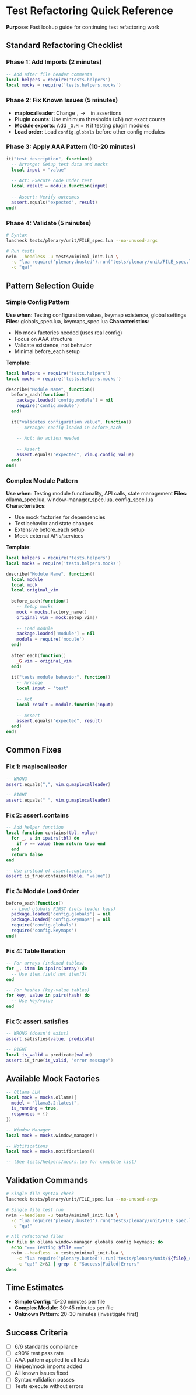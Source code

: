 # Test Refactoring Quick Reference

**Purpose**: Fast lookup guide for continuing test refactoring work

## Standard Refactoring Checklist

### Phase 1: Add Imports (2 minutes)
```lua
-- Add after file header comments
local helpers = require('tests.helpers')
local mocks = require('tests.helpers.mocks')
```

### Phase 2: Fix Known Issues (5 minutes)
- **maplocalleader**: Change `,` → ` ` in assertions
- **Plugin counts**: Use minimum thresholds (≥N) not exact counts
- **Module exports**: Add `_G.M = M` if testing plugin modules
- **Load order**: Load `config.globals` before other config modules

### Phase 3: Apply AAA Pattern (10-20 minutes)
```lua
it("test description", function()
  -- Arrange: Setup test data and mocks
  local input = "value"
  
  -- Act: Execute code under test
  local result = module.function(input)
  
  -- Assert: Verify outcomes
  assert.equals("expected", result)
end)
```

### Phase 4: Validate (5 minutes)
```bash
# Syntax
luacheck tests/plenary/unit/FILE_spec.lua --no-unused-args

# Run tests
nvim --headless -u tests/minimal_init.lua \
  -c "lua require('plenary.busted').run('tests/plenary/unit/FILE_spec.lua')" \
  -c "qa!"
```

## Pattern Selection Guide

### Simple Config Pattern
**Use when**: Testing configuration values, keymap existence, global settings
**Files**: globals_spec.lua, keymaps_spec.lua
**Characteristics**:
- No mock factories needed (uses real config)
- Focus on AAA structure
- Validate existence, not behavior
- Minimal before_each setup

**Template**:
```lua
local helpers = require('tests.helpers')
local mocks = require('tests.helpers.mocks')

describe("Module Name", function()
  before_each(function()
    package.loaded['config.module'] = nil
    require('config.module')
  end)
  
  it("validates configuration value", function()
    -- Arrange: config loaded in before_each
    
    -- Act: No action needed
    
    -- Assert
    assert.equals("expected", vim.g.config_value)
  end)
end)
```

### Complex Module Pattern
**Use when**: Testing module functionality, API calls, state management
**Files**: ollama_spec.lua, window-manager_spec.lua, config_spec.lua
**Characteristics**:
- Use mock factories for dependencies
- Test behavior and state changes
- Extensive before_each setup
- Mock external APIs/services

**Template**:
```lua
local helpers = require('tests.helpers')
local mocks = require('tests.helpers.mocks')

describe("Module Name", function()
  local module
  local mock
  local original_vim
  
  before_each(function()
    -- Setup mocks
    mock = mocks.factory_name()
    original_vim = mock:setup_vim()
    
    -- Load module
    package.loaded['module'] = nil
    module = require('module')
  end)
  
  after_each(function()
    _G.vim = original_vim
  end)
  
  it("tests module behavior", function()
    -- Arrange
    local input = "test"
    
    -- Act
    local result = module.function(input)
    
    -- Assert
    assert.equals("expected", result)
  end)
end)
```

## Common Fixes

### Fix 1: maplocalleader
```lua
-- WRONG
assert.equals(",", vim.g.maplocalleader)

-- RIGHT
assert.equals(" ", vim.g.maplocalleader)
```

### Fix 2: assert.contains
```lua
-- Add helper function
local function contains(tbl, value)
  for _, v in ipairs(tbl) do
    if v == value then return true end
  end
  return false
end

-- Use instead of assert.contains
assert.is_true(contains(table, "value"))
```

### Fix 3: Module Load Order
```lua
before_each(function()
  -- Load globals FIRST (sets leader keys)
  package.loaded['config.globals'] = nil
  package.loaded['config.keymaps'] = nil
  require('config.globals')
  require('config.keymaps')
end)
```

### Fix 4: Table Iteration
```lua
-- For arrays (indexed tables)
for _, item in ipairs(array) do
  -- Use item.field not item[3]
end

-- For hashes (key-value tables)
for key, value in pairs(hash) do
  -- Use key/value
end
```

### Fix 5: assert.satisfies
```lua
-- WRONG (doesn't exist)
assert.satisfies(value, predicate)

-- RIGHT
local is_valid = predicate(value)
assert.is_true(is_valid, "error message")
```

## Available Mock Factories

```lua
-- Ollama LLM
local mock = mocks.ollama({
  model = "llama3.2:latest",
  is_running = true,
  responses = {}
})

-- Window Manager
local mock = mocks.window_manager()

-- Notifications
local mock = mocks.notifications()

-- (See tests/helpers/mocks.lua for complete list)
```

## Validation Commands

```bash
# Single file syntax check
luacheck tests/plenary/unit/FILE_spec.lua --no-unused-args

# Single file test run
nvim --headless -u tests/minimal_init.lua \
  -c "lua require('plenary.busted').run('tests/plenary/unit/FILE_spec.lua')" \
  -c "qa!"

# All refactored files
for file in ollama window-manager globals config keymaps; do
  echo "=== Testing $file ==="
  nvim --headless -u tests/minimal_init.lua \
    -c "lua require('plenary.busted').run('tests/plenary/unit/${file}_spec.lua')" \
    -c "qa!" 2>&1 | grep -E "Success|Failed|Errors"
done
```

## Time Estimates

- **Simple Config**: 15-20 minutes per file
- **Complex Module**: 30-45 minutes per file
- **Unknown Pattern**: 20-30 minutes (investigate first)

## Success Criteria

- [ ] 6/6 standards compliance
- [ ] ≥90% test pass rate
- [ ] AAA pattern applied to all tests
- [ ] Helper/mock imports added
- [ ] All known issues fixed
- [ ] Syntax validation passes
- [ ] Tests execute without errors